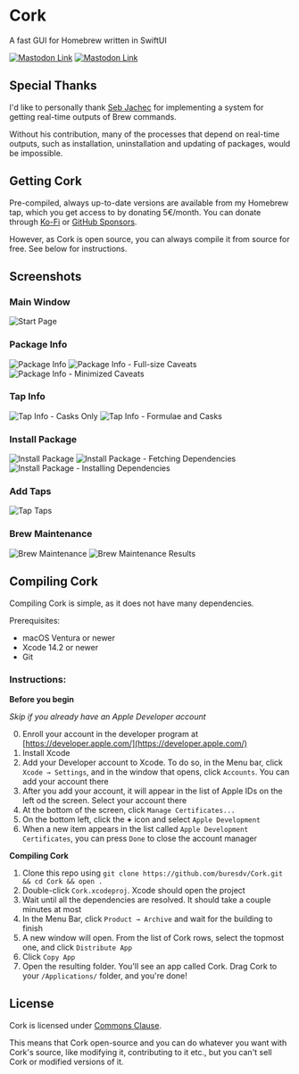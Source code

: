 # Cork

A fast GUI for Homebrew written in SwiftUI

[![Mastodon Link](https://img.shields.io/mastodon/follow/108939255808776594?domain=https%3A%2F%2Fmstdn.social&label=Follow%20me%20for%20updates&style=flat)](https://elk.zone/mstdn.social/@davidbures)
[![Mastodon Link](https://img.shields.io/discord/1083475351260377119?label=Tak%20to%20me%20on%20Discord&style=flat)](https://discord.gg/kUHg8uGHpG)

## Special Thanks

I'd like to personally thank [Seb Jachec](https://github.com/sebj) for implementing a system for getting real-time outputs of Brew commands. 

Without his contribution, many of the processes that depend on real-time outputs, such as installation, uninstallation and updating of packages, would be impossible.

## Getting Cork

Pre-compiled, always up-to-date versions are available from my Homebrew tap, which you get access to by donating 5€/month. You can donate through [Ko-Fi](https://ko-fi.com/buresdv) or [GitHub Sponsors](https://github.com/sponsors/buresdv).

However, as Cork is open source, you can always compile it from source for free. See below for instructions.

## Screenshots
### Main Window
![Start Page](https://i.imgur.com/N8HQtcL.jpg)

### Package Info
![Package Info](https://i.imgur.com/jQLTlOc.jpg)
![Package Info - Full-size Caveats](https://i.imgur.com/ysoa3Hs.jpg)
![Package Info - Minimized Caveats](https://i.imgur.com/vNwRUng.jpg)

### Tap Info
![Tap Info - Casks Only](https://i.imgur.com/Jn5BpuS.jpg)
![Tap Info - Formulae and Casks](https://i.imgur.com/9FghOAy.jpg)

### Install Package
![Install Package](https://i.imgur.com/CtqSCUu.jpg)
![Install Package - Fetching Dependencies](https://i.imgur.com/GuniTJH.jpg)
![Install Package - Installing Dependencies](https://i.imgur.com/EMmaSLA.jpg)

### Add Taps
![Tap Taps](https://i.imgur.com/bywcxaX.jpg)

### Brew Maintenance
![Brew Maintenance](https://i.imgur.com/TNYXFZQ.jpg)
![Brew Maintenance Results](https://i.imgur.com/UDNMz0i.jpg)

## Compiling Cork

Compiling Cork is simple, as it does not have many dependencies.

Prerequisites:

* macOS Ventura or newer
* Xcode 14.2 or newer
* Git

### Instructions:

**Before you begin**

*Skip if you already have an Apple Developer account*

0. Enroll your account in the developer program at [https://developer.apple.com/](https://developer.apple.com/)
1. Install Xcode
2. Add your Developer account to Xcode. To do so, in the Menu bar, click `Xcode → Settings`, and in the window that opens, click `Accounts`. You can add your account there
3. After you add your account, it will appear in the list of Apple IDs on the left od the screen. Select your account there
4. At the bottom of the screen, click `Manage Certificates...`
5. On the bottom left, click the **+** icon and select `Apple Development`
6. When a new item appears in the list called `Apple Development Certificates`, you can press `Done` to close the account manager

**Compiling Cork**

1. Clone this repo using `git clone https://github.com/buresdv/Cork.git && cd Cork && open .`
2. Double-click `Cork.xcodeproj`. Xcode should open the project
3. Wait until all the dependencies are resolved. It should take a couple minutes at most
4. In the Menu Bar, click `Product → Archive` and wait for the building to finish
5. A new window will open. From the list of Cork rows, select the topmost one, and click `Distribute App`
6. Click `Copy App`
7. Open the resulting folder. You'll see an app called Cork. Drag Cork to your `/Applications/` folder, and you're done!

## License

Cork is licensed under [Commons Clause](https://commonsclause.com).

This means that Cork open-source and you can do whatever you want with Cork's source, like modifying it, contributing to it etc., but you can't sell Cork or modified versions of it.

